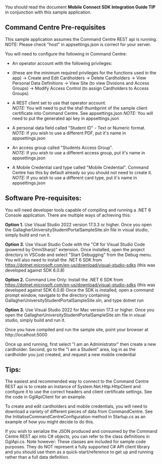 ﻿You should read the document **Mobile Connect SDK Integration Guide TIP** in conjunction with this sample application.

## Command Centre Pre-requisites

This sample application assumes the Command Centre REST api is running.  
NOTE: Please check "host" in appsettings.json is correct for your server.

You will need to configure the following in Command Centre:

- An operator account with the following privileges: 
- (these are the minimum required privileges for the functions used in the app)
  -> Create and Edit Cardholders
  -> Delete Cardholders
  -> View Personal Data Definitions
  -> View Site (to view Divisions and Access Groups)
  -> Modify Access Control (to assign Cardholders to Access Groups)

- A REST client set to use that operator account.  
  *NOTE:* You will need to put the sha1 thumbprint of the sample client certificate into Command Centre. See appsettings.json
  *NOTE:* You will need to put the generated api key in appsettings.json

- A personal data field called "Student ID" - Text or Numeric format.  
  *NOTE:* If you wish to use a different PDF, put it's name in appsettings.json

- An access group called "Students Access Group".  
 *NOTE:* If you wish to use a different access group, put it's name in appsettings.json

- A Mobile Credential card type called "Mobile Credential". Command Centre has this by default already so you should not need to create it.  
  *NOTE:* If you wish to use a different card type, put it's name in appsettings.json

## Software Pre-requisites:

You will need developer tools capable of compiling and running a .NET 6 Console application.
There are multiple ways of achieving this:

**Option 1.** Use Visual Studio 2022 version 17.3.3 or higher.
   Once you open the GallagherUniversityStudentPortalSampleSite.sln file in visual studio, simply build and run it.

**Option 3.** Use Visual Studio Code with the "C# for Visual Studio Code (powered by OmniSharp)" extension.
   Once installed, open the project directory in VSCode and select "Start Debugging" from the Debug menu.
   You will also need to install the .NET 6 SDK from https://dotnet.microsoft.com/en-us/download/visual-studio-sdks (this was developed against SDK 6.0.8)

**Option 2.** Command Line Only:
   Install the .NET 6 SDK from https://dotnet.microsoft.com/en-us/download/visual-studio-sdks (this was developed against SDK 6.0.8)
   Once the SDK is installed, open a command prompt window, navigate to the directory containing GallagherUniversityStudentPortalSampleSite.sln, and type 
   dotnet run

**Option 3.** Use Visual Studio 2022 for Mac version 17.3 or higher.
   Once you open the GallagherUniversityStudentPortalSampleSite.sln file in visual studio, simply build and run it.
 
Once you have compiled and run the sample site, point your browser at http://localhost:5000

Once up and running, first select "I am an Administrator" then create a new cardholder.
Second, go to the "I am a Student" area, log in as the cardholder you just created, and request a new mobile credential

## Tips:

The easiest and recommended way to connect to the Command Centre REST api is to create an instance of System.Net.Http.HttpClient and configure it to use
the correct headers and client certificate settings. See the code in GglApiClient for an example.

To create and edit cardholders and mobile credentials, you will need to download a variety of different pieces of data from CommandCentre.
See the InitialiseCommandCentreConfiguration method in Startup.cs as an example of how you might decide to do this.

If you wish to serialize the JSON produced and consumed by the Command Centre REST api into C# objects, you can refer to the class definitions in GglApi.cs.
Note however: These classes are included for sample code purposes. They do NOT represent a fully supported C# API client library and you should use them
as a quick-start/reference to get up and running rather than a full data definition.